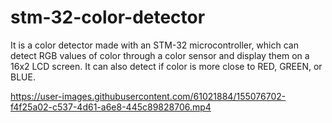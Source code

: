 # stm-32-color-detector
It is a color detector made with an STM-32 microcontroller, which can detect RGB values of color through a color sensor and display them on a 16x2 LCD screen. It can also detect if color is more close to RED, GREEN, or BLUE.


https://user-images.githubusercontent.com/61021884/155076702-f4f25a02-c537-4d61-a6e8-445c89828706.mp4
